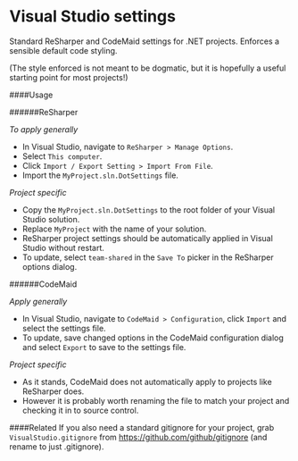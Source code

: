 Visual Studio settings
======================

Standard ReSharper and CodeMaid settings for .NET projects. Enforces a sensible default code styling.

(The style enforced is not meant to be dogmatic, but it is hopefully a useful starting point for most projects!)

####Usage

######ReSharper

*To apply generally*
* In Visual Studio, navigate to `ReSharper > Manage Options`.
* Select `This computer`.
* Click `Import / Export Setting > Import From File`.
* Import the `MyProject.sln.DotSettings` file.

*Project specific*

* Copy the `MyProject.sln.DotSettings` to the root folder of your Visual Studio solution.
* Replace `MyProject` with the name of your solution.
* ReSharper project settings should be automatically applied in Visual Studio without restart.
* To update, select `team-shared` in the `Save To` picker in the ReSharper options dialog.

######CodeMaid

*Apply generally*
* In Visual Studio, navigate to `CodeMaid > Configuration`, click `Import` and select the settings file.
* To update, save changed options in the CodeMaid configuration dialog and select `Export` to save to the settings file.

*Project specific*
* As it stands, CodeMaid does not automatically apply to projects like ReSharper does.
* However it is probably worth renaming the file to match your project and checking it in to source control.

####Related
If you also need a standard gitignore for your project, grab `VisualStudio.gitignore` from https://github.com/github/gitignore (and rename to just .gitignore).
